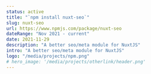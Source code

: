 ```yaml
---
status: active
title: "`npm install nuxt-seo`"
slug: nuxt-seo
url: https://www.npmjs.com/package/nuxt-seo
dateRange: "Nov 2021 - current"
date: 2021-11-29
description: "A better seo/meta module for NuxtJS"
intro: "A better seo/meta module for NuxtJS"
logo: "/media/projects/npm.png"
# hero_image: '/media/projects/otherlink/header.png'
---
```

